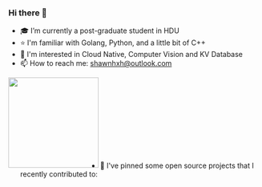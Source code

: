 ### Hi there 👋

- 🎓 I’m currently a post-graduate student in HDU
- ⭐️ I'm familiar with Golang, Python, and a little bit of C++
- 🧩 I'm interested in Cloud Native, Computer Vision and KV Database
- 📫 How to reach me: shawnhxh@outlook.com

<a href="https://github.com/ShawnHXH">
  <img align="left" height=180px src="https://github-readme-stats.vercel.app/api?username=ShawnHXH&show_icons=true&count_private=true" />
</a>

<br /><br /><br /><br /><br /><br /><br /><br /><br />

- 🌱 I've pinned some open source projects that I recently contributed to:
